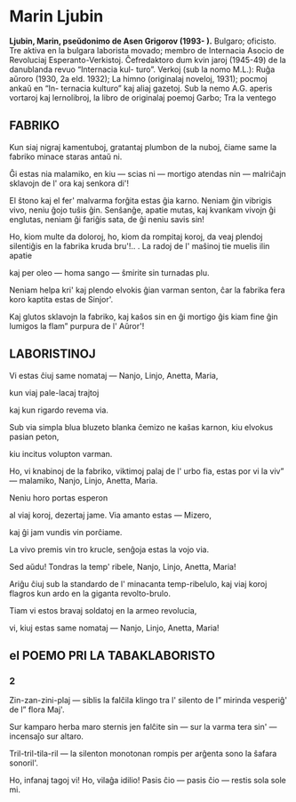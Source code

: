 # Marin Ljubin

**Ljubin, Marin, pseŭdonimo de Asen Grigorov (1993- ).** Bulgaro; oficisto. Tre aktiva en la bulgara laborista movado; membro de Internacia Asocio de Revoluciaj Esperanto-Verkistoj. Ĉefredaktoro dum kvin jaroj (1945-49) de la danublanda revuo “Internacia kul- turo”. Verkoj (sub la nomo M.L.): Ruĝa aŭroro (1930, 2a eld. 1932); La himno (originalaj noveloj, 1931); pocmoj ankaŭ en “In- ternacia kulturo” kaj aliaj gazetoj. Sub la nemo A.G. aperis vortaroj kaj lernolibroj, la libro de originalaj poemoj Garbo; Tra la ventego




## FABRIKO

Kun siaj nigraj kamentuboj, gratantaj plumbon de la nuboj,
ĉiame same la fabriko minace staras antaŭ ni.

Ĝi estas nia malamiko, en kiu — scias ni — mortigo
atendas nin — malriĉajn sklavojn de l' ora kaj senkora di'!

El ŝtono kaj el fer' malvarma forĝita estas ĝia karno.
Neniam ĝin vibrigis vivo, neniu ĝojo tuŝis ĝin.
Senŝanĝe, apatie mutas, kaj kvankam vivojn ĝi englutas,
neniam ĝi fariĝis sata, de ĝi neniu savis sin!

Ho, kiom multe da doloroj, ho, kiom da rompitaj koroj,
da veaj plendoj silentiĝis en la fabrika kruda bru'!.. .
La radoj de l' maŝinoj tie muelis ilin apatie

kaj per oleo — homa sango — ŝmirite sin turnadas plu.

Neniam helpa kri' kaj plendo elvokis ĝian varman senton,
ĉar la fabrika fera koro kaptita estas de Sinjor'.

Kaj glutos sklavojn la fabriko, kaj kaŝos sin en ĝi mortigo
ĝis kiam fine ĝin lumigos la flam” purpura de l' Aŭror'!

## LABORISTINOJ

Vi estas ĉiuj same nomataj —
Nanjo, Linjo, Anetta, Maria,

kun viaj pale-lacaj trajtoj

kaj kun rigardo revema via.



Sub via simpla blua bluzeto
blanka ĉemizo ne kaŝas karnon,
kiu elvokus pasian peton,

kiu incitus volupton varman.

Ho, vi knabinoj de la fabriko,
viktimoj palaj de l' urbo fia,
estas por vi la viv” — malamiko,
Nanjo, Linjo, Anetta, Maria.

Neniu horo portas esperon

al viaj koroj, dezertaj jame.
Via amanto estas — Mizero,

kaj ĝi jam vundis vin porĉiame.

La vivo premis vin tro krucle,
senĝoja estas la vojo via.

Sed aŭdu! Tondras la temp' ribele,
Nanjo, Linjo, Anetta, Maria!

Ariĝu ĉiuj sub la standardo
de l' minacanta temp-ribelulo,
kaj viaj koroj flagros kun ardo
en la giganta revolto-brulo.

Tiam vi estos bravaj soldatoj
en la armeo revolucia,

vi, kiuj estas same nomataj —
Nanjo, Linjo, Anetta, Maria!



 

## el POEMO PRI LA TABAKLABORISTO

### 2

Zin-zan-zini-plaj —
siblis la falĉila klingo
tra l' silento de l” mirinda
vesperiĝ' de l” flora Maj'.

Sur kamparo herba maro
sternis jen falĉite sin
— sur la varma tera sin' —
incensaĵo sur altaro.

Tril-tril-tila-ril —
la silenton monotonan
rompis per arĝenta sono
la ŝafara sonoril'.

Ho, infanaj tagoj vi!
Ho, vilaĝa idilio!
Pasis ĉio — pasis ĉio —
restis sola sole mi.
